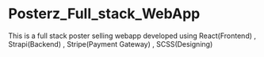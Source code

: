 # Posterz_Full_stack_WebApp
This is a full stack poster selling webapp developed using React(Frontend) , Strapi(Backend) , Stripe(Payment Gateway) , SCSS(Designing)
